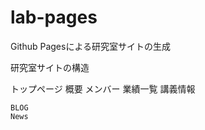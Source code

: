 # lab-pages
Github Pagesによる研究室サイトの生成

研究室サイトの構造

トップページ
    概要
    メンバー
    業績一覧
    講義情報

    BLOG
    News 
    


